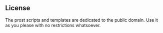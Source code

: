 
## License

The prost scripts and templates are dedicated to the public domain.
Use it as you please with no restrictions whatsoever.